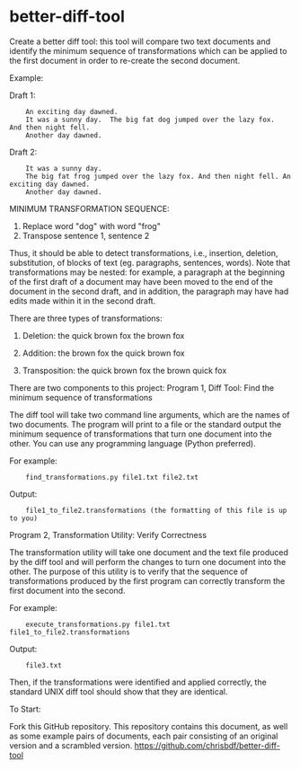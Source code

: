 # better-diff-tool

Create a better diff tool: this tool will compare two text documents and identify the minimum sequence of transformations which can be applied to the first document in order to re-create the second document.

Example: 

Draft 1:
```
    An exciting day dawned.
    It was a sunny day.  The big fat dog jumped over the lazy fox.  And then night fell. 
    Another day dawned.
```
    
Draft 2:
```
    It was a sunny day.
    The big fat frog jumped over the lazy fox. And then night fell. An exciting day dawned.
    Another day dawned.
```

MINIMUM TRANSFORMATION SEQUENCE: 
1. Replace word "dog" with word "frog" 
2. Transpose sentence 1, sentence 2

Thus, it should be able to detect transformations, i.e., insertion, deletion, substitution, of blocks of text (eg. paragraphs, sentences, words). Note that transformations may be nested: for example, a paragraph at the beginning of the first draft of a document may have been moved to the end of the document in the second draft, and in addition, the paragraph may have had edits made within it in the second draft.

There are three types of transformations: 

1. Deletion:
the quick brown fox the brown fox

2. Addition:
the brown fox
the quick brown fox

3. Transposition:
the quick brown fox the brown quick fox

There are two components to this project:
Program 1, Diff Tool: Find the minimum sequence of transformations

The diff tool will take two command line arguments, which are the names of two documents. The program will print to a file or the standard output the minimum sequence of transformations that turn one document into the other. You can use any programming language (Python preferred).

For example:
```
    find_transformations.py file1.txt file2.txt
```

Output:
```
    file1_to_file2.transformations (the formatting of this file is up to you)
```

Program 2, Transformation Utility: Verify Correctness

The transformation utility will take one document and the text file produced by the diff tool and will perform the changes to turn one document into the other. The purpose of this utility is to verify that the sequence of transformations produced by the first program can correctly transform the first document into the second.

For example:
```
    execute_transformations.py file1.txt file1_to_file2.transformations
```

Output: 
```
    file3.txt
```

Then, if the transformations were identified and applied correctly, the standard UNIX diff tool should show that they are identical.

To Start:

Fork this GitHub repository. This repository contains this document, as well as some example pairs of documents, each pair consisting of an original version and a scrambled version.
https://github.com/chrisbdf/better-diff-tool
 
